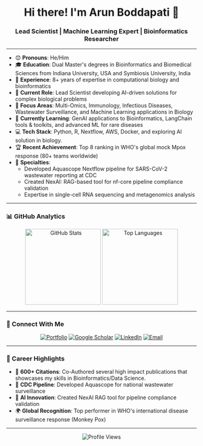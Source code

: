 <h1 align="center">Hi there! I'm Arun Boddapati 👋</h1>

<h3 align="center">Lead Scientist | Machine Learning Expert | Bioinformatics Researcher</h3>

---

- 😊 **Pronouns**: He/Him
- 🎓 **Education**: Dual Master's degrees in Bioinformatics and Biomedical Sciences from Indiana University, USA and Symbiosis University, India
- 💼 **Experience**: 8+ years of expertise in computational biology and bioinformatics
- 🔬 **Current Role**: Lead Scientist developing AI-driven solutions for complex biological problems
- 🚀 **Focus Areas**: Multi-Omics, Immunology, Infectious Diseases, Wastewater Surveillance, and Machine Learning applications in Biology
- 🧠 **Currently Learning**: GenAI applications to Bioinformatics, LangChain tools & toolkits, and advanced ML for rare diseases
- 💻 **Tech Stack**: Python, R, Nextflow, AWS, Docker, and exploring AI solution in biology.
- 🏆 **Recent Achievement**: Top 8 ranking in WHO's global mock Mpox response (80+ teams worldwide)
- 🧬 **Specialties**: 
  - Developed Aquascope Nextflow pipeline for SARS-CoV-2 wastewater reporting at CDC
  - Created NexAI: RAG-based tool for nf-core pipeline compliance validation
  - Expertise in single-cell RNA sequencing and metagenomics analysis

---

### 📊 GitHub Analytics

<div align="center">
  <img src="https://github-readme-stats.vercel.app/api?username=arunbodd&show_icons=true&custom_title=GitHub%20Statistics&title_color=64ffda&text_color=ccd6f6&icon_color=64ffda&bg_color=0a192f&hide_border=true" height="200" alt="GitHub Stats"/>
  <img src="https://github-readme-stats.vercel.app/api/top-langs/?username=arunbodd&hide=html&layout=compact&title_color=64ffda&text_color=ccd6f6&icon_color=64ffda&bg_color=0a192f&hide_border=true" height="200" alt="Top Languages"/>
</div>

---

### 🔗 Connect With Me

<div align="center">
  
[![Portfolio](https://img.shields.io/badge/Portfolio-000000?style=for-the-badge&logo=About.me&logoColor=white)](https://arunbodd.github.io/Portfolio)
[![Google Scholar](https://img.shields.io/badge/Google%20Scholar-4285F4?style=for-the-badge&logo=google-scholar&logoColor=white)](https://scholar.google.com/citations?user=ni4A6KgAAAAJ&hl=en)
[![LinkedIn](https://img.shields.io/badge/LinkedIn-0077B5?style=for-the-badge&logo=linkedin&logoColor=white)](https://www.linkedin.com/in/arunbodd/)
[![Email](https://img.shields.io/badge/Email-D14836?style=for-the-badge&logo=gmail&logoColor=white)](mailto:arunbodd@outlook.com)

</div>

---

### 🏅 Career Highlights

- 🔬 **600+ Citations**: Co-Authored several high impact publications that showcases my skills in Bioinformatics/Data Science.
- 🌊 **CDC Pipeline**: Developed Aquascope for national wastewater surveillance
- 🤖 **AI Innovation**: Created NexAI RAG tool for pipeline compliance validation
- 🌍 **Global Recognition**: Top performer in WHO's international disease surveillance response (Monkey Pox)

---

<div align="center">
  <img src="https://komarev.com/ghpvc/?username=arunbodd&color=64ffda&style=flat-square&label=Profile+Views" alt="Profile Views"/>
</div>
